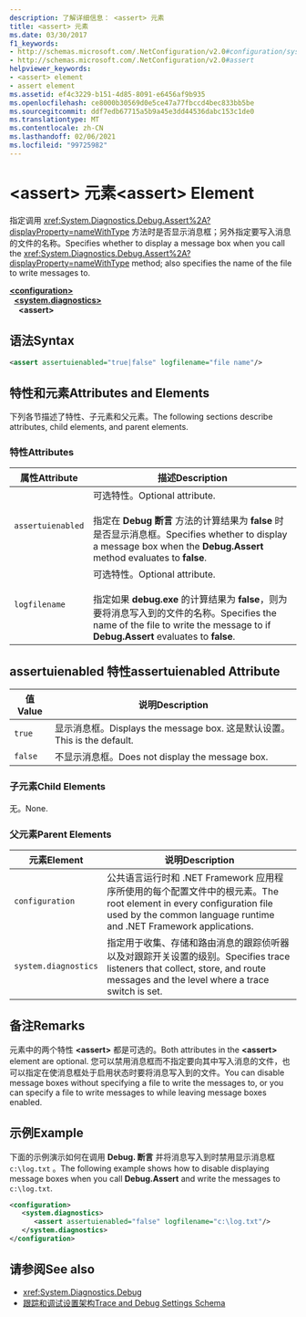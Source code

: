 ```yaml
---
description: 了解详细信息： <assert> 元素
title: <assert> 元素
ms.date: 03/30/2017
f1_keywords:
- http://schemas.microsoft.com/.NetConfiguration/v2.0#configuration/system.diagnostics/assert
- http://schemas.microsoft.com/.NetConfiguration/v2.0#assert
helpviewer_keywords:
- <assert> element
- assert element
ms.assetid: ef4c3229-b151-4d85-8091-e6456af9b935
ms.openlocfilehash: ce8000b30569d0e5ce47a77fbccd4bec833bb5be
ms.sourcegitcommit: ddf7edb67715a5b9a45e3dd44536dabc153c1de0
ms.translationtype: MT
ms.contentlocale: zh-CN
ms.lasthandoff: 02/06/2021
ms.locfileid: "99725982"
---
```

# <a name="assert-element"></a><span data-ttu-id="9ec68-103">\<assert> 元素</span><span class="sxs-lookup"><span data-stu-id="9ec68-103">\<assert> Element</span></span>

<span data-ttu-id="9ec68-104">指定调用 <xref:System.Diagnostics.Debug.Assert%2A?displayProperty=nameWithType> 方法时是否显示消息框；另外指定要写入消息的文件的名称。</span><span class="sxs-lookup"><span data-stu-id="9ec68-104">Specifies whether to display a message box when you call the <xref:System.Diagnostics.Debug.Assert%2A?displayProperty=nameWithType> method; also specifies the name of the file to write messages to.</span></span>  

[**\<configuration>**](../configuration-element.md)\
&nbsp;&nbsp;[**\<system.diagnostics>**](system-diagnostics-element.md)\
&nbsp;&nbsp;&nbsp;&nbsp;**\<assert>**

## <a name="syntax"></a><span data-ttu-id="9ec68-105">语法</span><span class="sxs-lookup"><span data-stu-id="9ec68-105">Syntax</span></span>  
  
```xml  
<assert assertuienabled="true|false" logfilename="file name"/>  
```  
  
## <a name="attributes-and-elements"></a><span data-ttu-id="9ec68-106">特性和元素</span><span class="sxs-lookup"><span data-stu-id="9ec68-106">Attributes and Elements</span></span>  

 <span data-ttu-id="9ec68-107">下列各节描述了特性、子元素和父元素。</span><span class="sxs-lookup"><span data-stu-id="9ec68-107">The following sections describe attributes, child elements, and parent elements.</span></span>  
  
### <a name="attributes"></a><span data-ttu-id="9ec68-108">特性</span><span class="sxs-lookup"><span data-stu-id="9ec68-108">Attributes</span></span>  
  
|<span data-ttu-id="9ec68-109">属性</span><span class="sxs-lookup"><span data-stu-id="9ec68-109">Attribute</span></span>|<span data-ttu-id="9ec68-110">描述</span><span class="sxs-lookup"><span data-stu-id="9ec68-110">Description</span></span>|  
|---------------|-----------------|  
|`assertuienabled`|<span data-ttu-id="9ec68-111">可选特性。</span><span class="sxs-lookup"><span data-stu-id="9ec68-111">Optional attribute.</span></span><br /><br /> <span data-ttu-id="9ec68-112">指定在 **Debug 断言** 方法的计算结果为 **false** 时是否显示消息框。</span><span class="sxs-lookup"><span data-stu-id="9ec68-112">Specifies whether to display a message box when the **Debug.Assert** method evaluates to **false**.</span></span>|  
|`logfilename`|<span data-ttu-id="9ec68-113">可选特性。</span><span class="sxs-lookup"><span data-stu-id="9ec68-113">Optional attribute.</span></span><br /><br /> <span data-ttu-id="9ec68-114">指定如果 **debug.exe** 的计算结果为 **false**，则为要将消息写入到的文件的名称。</span><span class="sxs-lookup"><span data-stu-id="9ec68-114">Specifies the name of the file to write the message to if **Debug.Assert** evaluates to **false**.</span></span>|  
  
## <a name="assertuienabled-attribute"></a><span data-ttu-id="9ec68-115">assertuienabled 特性</span><span class="sxs-lookup"><span data-stu-id="9ec68-115">assertuienabled Attribute</span></span>  
  
|<span data-ttu-id="9ec68-116">值</span><span class="sxs-lookup"><span data-stu-id="9ec68-116">Value</span></span>|<span data-ttu-id="9ec68-117">说明</span><span class="sxs-lookup"><span data-stu-id="9ec68-117">Description</span></span>|  
|-----------|-----------------|  
|`true`|<span data-ttu-id="9ec68-118">显示消息框。</span><span class="sxs-lookup"><span data-stu-id="9ec68-118">Displays the message box.</span></span> <span data-ttu-id="9ec68-119">这是默认设置。</span><span class="sxs-lookup"><span data-stu-id="9ec68-119">This is the default.</span></span>|  
|`false`|<span data-ttu-id="9ec68-120">不显示消息框。</span><span class="sxs-lookup"><span data-stu-id="9ec68-120">Does not display the message box.</span></span>|  
  
### <a name="child-elements"></a><span data-ttu-id="9ec68-121">子元素</span><span class="sxs-lookup"><span data-stu-id="9ec68-121">Child Elements</span></span>  

 <span data-ttu-id="9ec68-122">无。</span><span class="sxs-lookup"><span data-stu-id="9ec68-122">None.</span></span>  
  
### <a name="parent-elements"></a><span data-ttu-id="9ec68-123">父元素</span><span class="sxs-lookup"><span data-stu-id="9ec68-123">Parent Elements</span></span>  
  
|<span data-ttu-id="9ec68-124">元素</span><span class="sxs-lookup"><span data-stu-id="9ec68-124">Element</span></span>|<span data-ttu-id="9ec68-125">说明</span><span class="sxs-lookup"><span data-stu-id="9ec68-125">Description</span></span>|  
|-------------|-----------------|  
|`configuration`|<span data-ttu-id="9ec68-126">公共语言运行时和 .NET Framework 应用程序所使用的每个配置文件中的根元素。</span><span class="sxs-lookup"><span data-stu-id="9ec68-126">The root element in every configuration file used by the common language runtime and .NET Framework applications.</span></span>|  
|`system.diagnostics`|<span data-ttu-id="9ec68-127">指定用于收集、存储和路由消息的跟踪侦听器以及对跟踪开关设置的级别。</span><span class="sxs-lookup"><span data-stu-id="9ec68-127">Specifies trace listeners that collect, store, and route messages and the level where a trace switch is set.</span></span>|  
  
## <a name="remarks"></a><span data-ttu-id="9ec68-128">备注</span><span class="sxs-lookup"><span data-stu-id="9ec68-128">Remarks</span></span>  

 <span data-ttu-id="9ec68-129">元素中的两个特性 **\<assert>** 都是可选的。</span><span class="sxs-lookup"><span data-stu-id="9ec68-129">Both attributes in the **\<assert>** element are optional.</span></span> <span data-ttu-id="9ec68-130">您可以禁用消息框而不指定要向其中写入消息的文件，也可以指定在使消息框处于启用状态时要将消息写入到的文件。</span><span class="sxs-lookup"><span data-stu-id="9ec68-130">You can disable message boxes without specifying a file to write the messages to, or you can specify a file to write messages to while leaving message boxes enabled.</span></span>  
  
## <a name="example"></a><span data-ttu-id="9ec68-131">示例</span><span class="sxs-lookup"><span data-stu-id="9ec68-131">Example</span></span>  

 <span data-ttu-id="9ec68-132">下面的示例演示如何在调用 **Debug. 断言** 并将消息写入到时禁用显示消息框 `c:\log.txt` 。</span><span class="sxs-lookup"><span data-stu-id="9ec68-132">The following example shows how to disable displaying message boxes when you call **Debug.Assert** and write the messages to `c:\log.txt`.</span></span>  
  
```xml  
<configuration>  
   <system.diagnostics>  
      <assert assertuienabled="false" logfilename="c:\log.txt"/>  
   </system.diagnostics>  
</configuration>  
```  
  
## <a name="see-also"></a><span data-ttu-id="9ec68-133">请参阅</span><span class="sxs-lookup"><span data-stu-id="9ec68-133">See also</span></span>

- <xref:System.Diagnostics.Debug>
- [<span data-ttu-id="9ec68-134">跟踪和调试设置架构</span><span class="sxs-lookup"><span data-stu-id="9ec68-134">Trace and Debug Settings Schema</span></span>](index.md)

